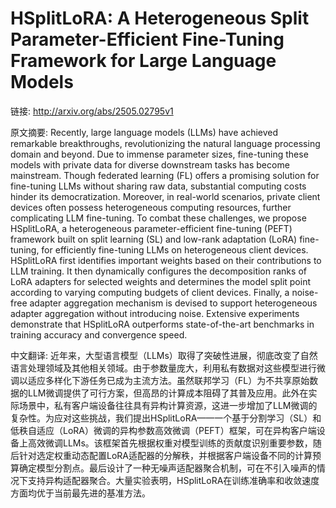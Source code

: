 # HSplitLoRA: A Heterogeneous Split Parameter-Efficient Fine-Tuning Framework for Large Language Models

链接: http://arxiv.org/abs/2505.02795v1

原文摘要:
Recently, large language models (LLMs) have achieved remarkable
breakthroughs, revolutionizing the natural language processing domain and
beyond. Due to immense parameter sizes, fine-tuning these models with private
data for diverse downstream tasks has become mainstream. Though federated
learning (FL) offers a promising solution for fine-tuning LLMs without sharing
raw data, substantial computing costs hinder its democratization. Moreover, in
real-world scenarios, private client devices often possess heterogeneous
computing resources, further complicating LLM fine-tuning. To combat these
challenges, we propose HSplitLoRA, a heterogeneous parameter-efficient
fine-tuning (PEFT) framework built on split learning (SL) and low-rank
adaptation (LoRA) fine-tuning, for efficiently fine-tuning LLMs on
heterogeneous client devices. HSplitLoRA first identifies important weights
based on their contributions to LLM training. It then dynamically configures
the decomposition ranks of LoRA adapters for selected weights and determines
the model split point according to varying computing budgets of client devices.
Finally, a noise-free adapter aggregation mechanism is devised to support
heterogeneous adapter aggregation without introducing noise. Extensive
experiments demonstrate that HSplitLoRA outperforms state-of-the-art benchmarks
in training accuracy and convergence speed.

中文翻译:
近年来，大型语言模型（LLMs）取得了突破性进展，彻底改变了自然语言处理领域及其他相关领域。由于参数量庞大，利用私有数据对这些模型进行微调以适应多样化下游任务已成为主流方法。虽然联邦学习（FL）为不共享原始数据的LLM微调提供了可行方案，但高昂的计算成本阻碍了其普及应用。此外在实际场景中，私有客户端设备往往具有异构计算资源，这进一步增加了LLM微调的复杂性。为应对这些挑战，我们提出HSplitLoRA——一个基于分割学习（SL）和低秩自适应（LoRA）微调的异构参数高效微调（PEFT）框架，可在异构客户端设备上高效微调LLMs。该框架首先根据权重对模型训练的贡献度识别重要参数，随后针对选定权重动态配置LoRA适配器的分解秩，并根据客户端设备不同的计算预算确定模型分割点。最后设计了一种无噪声适配器聚合机制，可在不引入噪声的情况下支持异构适配器聚合。大量实验表明，HSplitLoRA在训练准确率和收敛速度方面均优于当前最先进的基准方法。

